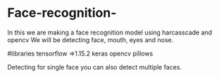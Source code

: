 # Face-recognition-
In this we are making a face recognition model using harcasscade and opencv 
We will be detecting face, mouth, eyes and nose.


#libraries
tensorflow =>1.15.2
keras
opencv
pillows


Detecting for single face you can also detect multiple faces.

